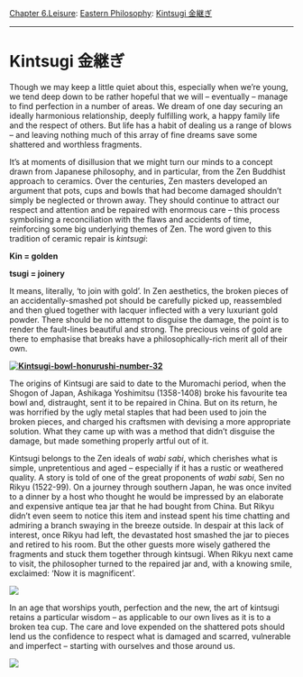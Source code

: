 [Chapter 6.Leisure](https://www.theschooloflife.com/thebookoflife/category/leisure/): [Eastern Philosophy](https://www.theschooloflife.com/thebookoflife/category/leisure/eastern-philosophy/): [Kintsugi 金継ぎ](https://www.theschooloflife.com/thebookoflife/kintsugi/)

* * *

# Kintsugi 金継ぎ

Though we may keep a little quiet about this, especially when we’re young, we tend deep down to be rather hopeful that we will – eventually – manage to find perfection in a number of areas. We dream of one day securing an ideally harmonious relationship, deeply fulfilling work, a happy family life and the respect of others. But life has a habit of dealing us a range of blows – and leaving nothing much of this array of fine dreams save some shattered and worthless fragments.

It’s at moments of disillusion that we might turn our minds to a concept drawn from Japanese philosophy, and in particular, from the Zen Buddhist approach to ceramics. Over the centuries, Zen masters developed an argument that pots, cups and bowls that had become damaged shouldn’t simply be neglected or thrown away. They should continue to attract our respect and attention and be repaired with enormous care – this process symbolising a reconciliation with the flaws and accidents of time, reinforcing some big underlying themes of Zen.&nbsp;The word given to this tradition of ceramic repair is _kintsugi_:

**Kin = golden**

**tsugi = joinery**

It means, literally, ‘to join with gold’. In Zen aesthetics, the broken pieces of an accidentally-smashed pot should be carefully picked up, reassembled and then glued together with lacquer inflected with a very luxuriant gold powder. There should be no attempt to disguise the damage, the point is to render the fault-lines beautiful and strong. The precious veins of gold are there to emphasise that breaks have a philosophically-rich merit all of their own.

**[![Kintsugi-bowl-honurushi-number-32](https://www.theschooloflife.com/thebookoflife/wp-content/uploads/2016/01/Kintsugi-bowl-honurushi-number-32.jpg)](http://www.thebookoflife.org/wp-content/uploads/2016/01/Kintsugi-bowl-honurushi-number-32.jpg)**

The origins of Kintsugi are said to date to the Muromachi period, when the Shogon of Japan, Ashikaga Yoshimitsu (1358-1408) broke his favourite tea bowl and, distraught, sent it to be repaired in China. But on its return, he was horrified by the ugly metal staples that had been used to join the broken pieces, and charged his craftsmen with devising a more appropriate solution. What they came up with was a method that didn’t disguise the damage, but made something properly artful out of it.

Kintsugi belongs to the Zen ideals of _wabi sabi_, which cherishes what is simple, unpretentious and aged – especially if it has a rustic or weathered quality. A story is told of one of the great proponents of _wabi sabi_, Sen no Rikyu (1522-99). On a journey through southern Japan, he was once invited to a dinner by a&nbsp;host who thought he would be impressed by an elaborate and expensive antique tea jar that he had bought from China. But Rikyu didn’t even seem to notice this item and instead spent his time chatting and admiring a branch swaying in the breeze outside. In despair at this lack of interest, once Rikyu had left, the devastated host smashed the jar to pieces and retired to his room. But the other guests more wisely gathered the fragments and stuck them together through kintsugi. When Rikyu next came to visit, the philosopher turned to the repaired jar and, with a knowing smile, exclaimed: ‘Now it is magnificent’. &nbsp;

![](http://kintsugigifts.com/img/products/bowl0107.jpg)

In an age that worships youth, perfection and the new, the art of kintsugi retains a particular wisdom – as applicable to our own lives as it is to a broken tea cup. The care and love expended on the shattered pots should lend us the confidence to respect what is damaged and scarred, vulnerable and imperfect – starting with ourselves and those around us.

[![](https://img.youtube.com/vi/EBUTQkaSSTY/0.jpg)](https://www.youtube.com/embed/EBUTQkaSSTY '')
